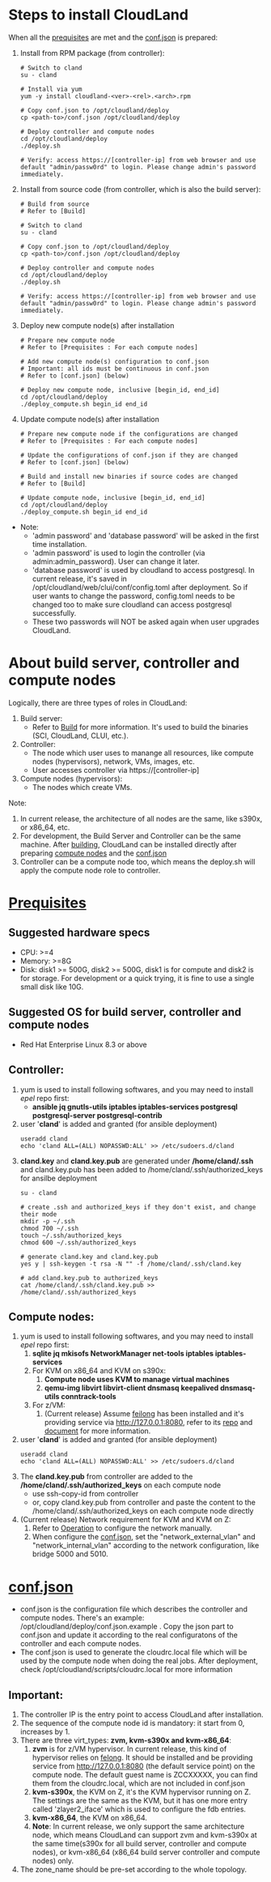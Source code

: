 # Steps to install CloudLand
When all the [prequisites](#prequisites) are met and the [conf.json](#confjson) is prepared:
1. Install from RPM package (from controller):
    ```
   # Switch to cland
   su - cland

   # Install via yum
   yum -y install cloudland-<ver>-<rel>.<arch>.rpm

   # Copy conf.json to /opt/cloudland/deploy
   cp <path-to>/conf.json /opt/cloudland/deploy

   # Deploy controller and compute nodes
   cd /opt/cloudland/deploy
   ./deploy.sh

   # Verify: access https://[controller-ip] from web browser and use default "admin/passw0rd" to login. Please change admin's password immediately.

2. Install from source code (from controller, which is also the build server):
    ```
    # Build from source
    # Refer to [Build]

    # Switch to cland
    su - cland

    # Copy conf.json to /opt/cloudland/deploy
    cp <path-to>/conf.json /opt/cloudland/deploy

    # Deploy controller and compute nodes
    cd /opt/cloudland/deploy
    ./deploy.sh

    # Verify: access https://[controller-ip] from web browser and use default "admin/passw0rd" to login. Please change admin's password immediately.
    ```
3. Deploy new compute node(s) after installation
   ```
   # Prepare new compute node
   # Refer to [Prequisites : For each compute nodes]

   # Add new compute node(s) configuration to conf.json
   # Important: all ids must be continuous in conf.json
   # Refer to [conf.json] (below)

   # Deploy new compute node, inclusive [begin_id, end_id]
   cd /opt/cloudland/deploy
   ./deploy_compute.sh begin_id end_id
   ```
4. Update compute node(s) after installation
    ```
    # Prepare new compute node if the configurations are changed
    # Refer to [Prequisites : For each compute nodes]

    # Update the configurations of conf.json if they are changed
    # Refer to [conf.json] (below)

    # Build and install new binaries if source codes are changed
    # Refer to [Build]

    # Update compute node, inclusive [begin_id, end_id]
    cd /opt/cloudland/deploy
    ./deploy_compute.sh begin_id end_id
* Note:
  * 'admin password' and 'database password' will be asked in the first time installation.
  * 'admin password' is used to login the controller (via admin:admin_password). User can change it later.
  * 'database password' is used by cloudland to access postgresql. In current release, it's saved in /opt/cloudland/web/clui/conf/config.toml after deployment. So if user wants to change the password, config.toml needs to be changed too to make sure cloudland can access postgresql successfully.
  * These two passwords will NOT be asked again when user upgrades CloudLand. 

# About build server, controller and compute nodes
Logically, there are three types of roles in CloudLand:
1. Build server: 
   - Refer to [Build](Build.md) for more information. It's used to build the binaries (SCI, CloudLand, CLUI, etc.).
2. Controller:
   - The node which user uses to manange all resources, like compute nodes (hypervisors), network, VMs, images, etc.
   - User accesses controller via https://[controller-ip]
3. Compute nodes (hypervisors):
   - The nodes which create VMs.

Note:
1. In current release, the architecture of all nodes are the same, like s390x, or x86_64, etc.
2. For development, the Build Server and Controller can be the same machine. After [building](Build.md), CloudLand can be installed directly after preparing [compute nodes](#prequisites) and the [conf.json](#confjson)
3. Controller can be a compute node too, which means the deploy.sh will apply the compute node role to controller.

# [Prequisites](#prequisites)

## Suggested hardware specs
- CPU: >=4
- Memory: >=8G
- Disk: disk1 >= 500G, disk2 >= 500G, disk1 is for compute and disk2 is for storage. For development or a quick trying, it is fine to use a single small disk like 10G.

## Suggested OS for build server, controller and compute nodes
- Red Hat Enterprise Linux 8.3 or above
## Controller:
1. yum is used to install following softwares, and you may need to install *epel* repo first: 
   - **ansible jq gnutls-utils iptables iptables-services postgresql postgresql-server postgresql-contrib**
2. user '**cland**' is added and granted (for ansible deployment)
   ```
   useradd cland
   echo 'cland ALL=(ALL) NOPASSWD:ALL' >> /etc/sudoers.d/cland
   ```
3. **cland.key** and **cland.key.pub** are generated under **/home/cland/.ssh** and cland.key.pub has been added to /home/cland/.ssh/authorized_keys for ansilbe deployment
   ```
   su - cland

   # create .ssh and authorized_keys if they don't exist, and change their mode
   mkdir -p ~/.ssh
   chmod 700 ~/.ssh
   touch ~/.ssh/authorized_keys
   chmod 600 ~/.ssh/authorized_keys

   # generate cland.key and cland.key.pub
   yes y | ssh-keygen -t rsa -N "" -f /home/cland/.ssh/cland.key

   # add cland.key.pub to authorized_keys
   cat /home/cland/.ssh/cland.key.pub >> /home/cland/.ssh/authorized_keys
   ```

## Compute nodes:
1. yum is used to install following softwares, and you may need to install *epel* repo first:
   1. **sqlite jq mkisofs NetworkManager net-tools iptables iptables-services**
   2. For KVM on x86_64 and KVM on s390x: 
      1. **Compute node uses KVM to manage virtual machines**
      2. **qemu-img libvirt libvirt-client dnsmasq keepalived dnsmasq-utils conntrack-tools**
   3. For z/VM:
      1. (Current release) Assume [feilong](https://github.com/openmainframeproject/feilong) has been installed and it's providing service via http://127.0.0.1:8080, refer to its [repo](https://github.com/openmainframeproject/feilong) and [document](https://cloudlib4zvm.readthedocs.io/en/latest/index.html) for more information.
2. user '**cland**' is added and granted (for ansible deployment)
   ```
   useradd cland
   echo 'cland ALL=(ALL) NOPASSWD:ALL' >> /etc/sudoers.d/cland
   ```
3. The **cland.key.pub** from controller are added to the **/home/cland/.ssh/authorized_keys** on each compute node
    - use ssh-copy-id from controller
    - or, copy cland.key.pub from controller and paste the content to the /home/cland/.ssh/authorized_keys on each compute node directly
4. (Current release) Network requirement for KVM and KVM on Z:
   1. Refer to [Operation](Operation.md) to configure the network manually. 
   2. When configure the [conf.json](#confjson), set the "network_external_vlan" and "network_internal_vlan" according to the network configuration, like bridge 5000 and 5010.

# [conf.json](#confjson)
- conf.json is the configuration file which describes the controller and compute nodes. There's an example: /opt/cloudland/deploy/conf.json.example . Copy the json part to conf.json and update it according to the real configuratons of the controller and each compute nodes.
- The conf.json is used to generate the cloudrc.local file which will be used by the compute node when doing the real jobs. After deployment, check /opt/cloudland/scripts/cloudrc.local for more information

## Important:
1. The controller IP is the entry point to access CloudLand after installation.
2. The sequence of the compute node id is mandatory: it start from 0, increases by 1. 
3. There are three virt_types: **zvm, kvm-s390x and kvm-x86_64**:
   1. **zvm** is for z/VM hypervisor. In current release, this kind of hypervisor relies on [felong](https://github.com/openmainframeproject/feilong). It should be installed and be providing service from http://127.0.0.1:8080 (the default service point) on the compute node. The default guest name is ZCCXXXXX, you can find them from the cloudrc.local, which are not included in conf.json
   2. **kvm-s390x**, the KVM on Z, it's the KVM hypervisor running on Z. The settings are the same as the KVM, but it has one more entry called 'zlayer2_iface' which is used to configure the fdb entries.
   3. **kvm-x86_64**, the KVM on x86_64.
   4. **Note**: In current release, we only support the same architecture node, which means CloudLand can support zvm and kvm-s390x at the same time(s390x for all build server, controller and compute nodes), or kvm-x86_64 (x86_64 build server controller and compute nodes) only.
4. The zone_name should be pre-set according to the whole topology. 
